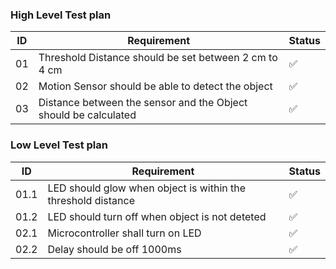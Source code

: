 ### High Level Test plan
ID | Requirement | Status
--- | --- | ---
01 | Threshold Distance should be set between 2 cm to 4 cm | :white_check_mark:
02 | Motion Sensor should be able to detect the object | :white_check_mark:
03 | Distance between the sensor and the Object should be calculated | :white_check_mark:
### Low Level Test plan
ID | Requirement | Status
 --- | --- | ---
01.1 | LED should glow when object is within the threshold distance | :white_check_mark:
01.2 | LED should turn off when object is not deteted | :white_check_mark:
02.1 | Microcontroller shall turn on LED | :white_check_mark:
02.2 | Delay should be off 1000ms | :white_check_mark:
